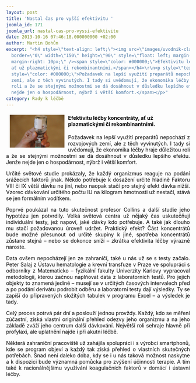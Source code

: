 ```yaml
---
layout: post
title: 'Nastal čas pro vyšší efektivitu '
joomla_id: 171
joomla_url: nastal-cas-pro-vyssi-efektivitu
date: 2013-10-16 07:46:18.000000000 +02:00
author: Martin Bohůn
excerpt: "<h4 style=\"text-align: left;\"><img src=\"images/uvodnik-clanku-foto/derivat.jpg\"
  border=\"0\" width=\"150\" height=\"90\" style=\"float: left; margin-left: 10px;
  margin-right: 10px;\" /><span style=\"color: #000000;\">Efektivitu léčby koncentráty,
  ať už plazmatickými či rekombinantními.</span></h4>\r\n<p style=\"text-align: justify;\"><span
  style=\"color: #000000;\">Požadavek na lepší využití preparátů nepochází z rozvojových
  zemí, ale z těch vyvinutých. I tady si uvědomují, že ekonomika léčby hraje důležitou
  roli a že se stejnými možnostmi se dá dosáhnout v důsledku lepšího efektu. Jenže
  nejde jen o hospodárnost, nýbrž i větší komfort.</span></p>"
category: Rady k léčbě
---
```

<h4 style="text-align: left;"><img src="images/uvodnik-clanku-foto/derivat.jpg" border="0" width="150" height="90" style="float: left; margin-left: 10px; margin-right: 10px;" /><span style="color: #000000;">Efektivitu léčby koncentráty, ať už plazmatickými či rekombinantními.</span></h4>

<p style="text-align: justify;"><span style="color: #000000;">Požadavek na lepší využití preparátů nepochází z rozvojových zemí, ale z těch vyvinutých. I tady si uvědomují, že ekonomika léčby hraje důležitou roli a že se stejnými možnostmi se dá dosáhnout v důsledku lepšího efektu. Jenže nejde jen o hospodárnost, nýbrž i větší komfort.</span></p>



<p style="text-align: justify;"><span style="color: #000000;">Určité světové studie prokázaly, že každý organizmus reaguje na podání srážecích faktorů jinak. Někdo potřebuje k dosažení určité hladině Faktoru VIII či IX větší dávku ne jiní, nebo naopak stačí pro stejný efekt dávka nižší. Vzorec dávkování určitého počtu IU na kilogram hmotnosti už nestačí, stává se jen formálním vodítkem.</span></p>

<p style="text-align: justify;"><span style="color: #000000;">Poprvé poukázal na tuto skutečnost profesor Collins a další studie jeho hypotézu jen potvrdily. Velká světová centra už nějaký čas uskutečňují individuální testy, jež napoví, jaké dávky kdo potřebuje. A také jak dlouho mu stačí požadovanou úroveň udržet. Praktický efekt? Část koncentrátů bude možné přesunout od určité skupiny k jiné, spotřeba koncentrátů zůstane stejná – nebo se dokonce sníží – zkrátka efektivita léčby výrazně naroste.</span></p>

<p style="text-align: justify;"><span style="color: #000000;">Data ovšem nepocházejí jen ze zahraničí, také u nás už se s testy začalo. Peter Salaj z Ústavu hematologie a krevní transfuze v Praze ve spolupráci s odborníky z Matematicko – fyzikální fakulty Univerzity Karlovy vypracoval metodologii, kterou začnou naplňovat data z laboratorních testů. Pro jejich objekty to znamená jediné – musejí se v určitých časových intervalech před a po podání derivátu podrobit odběru a laboratorní testy dají výsledky. Ty se zapíší do připravených složitých tabulek v programu Excel – a výsledek je tady.</span></p>

<p style="text-align: justify;"><span style="color: #000000;">Celý proces potrvá pár dní a poslouží jednou provždy. Každý, kdo se měření zúčastní, získá vlastní originální přehled odezvy jeho organizmu a na jeho základě zváží jeho centrum další dávkování. Největší roli sehraje hlavně při profylaxi, ale uplatnění najde i při akutní léčbě.</span></p>

<p style="text-align: justify;"><span style="color: #000000;">Některá zahraniční pracoviště už zahájila spolupráci i s výrobci smartphonů, kde se program objeví a každý tak získá přehled o vlastních skutečných potřebách. Snad není daleko doba, kdy se i u nás taková možnost naskytne a k dispozici bude významná pomůcka pro zvýšení účinnosti terapie. A tím také k racionálnějšímu využívání koag</span>ulačních faktorů v domácí i ústavní léčby.</p>
